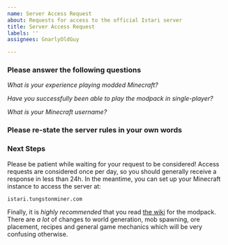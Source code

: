 ```yaml
---
name: Server Access Request
about: Requests for access to the official Istari server
title: Server Access Request
labels: ''
assignees: GnarlyOldGuy

---
```


### Please answer the following questions

*What is your experience playing modded Minecraft?*

*Have you successfully been able to play the modpack in single-player?*

*What is your Minecraft username?*

### Please re-state the server rules in your own words

### Next Steps

Please be patient while waiting for your request to be considered!  Access requests are considered once per day, so you should generally receive a response in less than 24h.  In the meantime, you can set up your Minecraft instance to access the server at:

`istari.tungstonminer.com`

Finally, it is *highly recommended* that you read [the wiki](https://github.com/tungstonminer/istari/wiki) for the modpack.  There are *a lot* of changes to world generation, mob spawning, ore placement, recipes and general game mechanics which will be very confusing otherwise.

